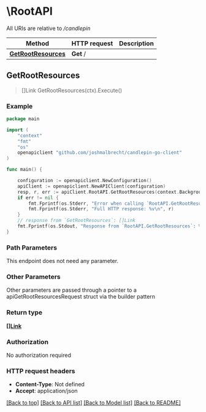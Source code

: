 # \RootAPI

All URIs are relative to */candlepin*

Method | HTTP request | Description
------------- | ------------- | -------------
[**GetRootResources**](RootAPI.md#GetRootResources) | **Get** / | 



## GetRootResources

> []Link GetRootResources(ctx).Execute()





### Example

```go
package main

import (
	"context"
	"fmt"
	"os"
	openapiclient "github.com/joshmalbrecht/candlepin-go-client"
)

func main() {

	configuration := openapiclient.NewConfiguration()
	apiClient := openapiclient.NewAPIClient(configuration)
	resp, r, err := apiClient.RootAPI.GetRootResources(context.Background()).Execute()
	if err != nil {
		fmt.Fprintf(os.Stderr, "Error when calling `RootAPI.GetRootResources``: %v\n", err)
		fmt.Fprintf(os.Stderr, "Full HTTP response: %v\n", r)
	}
	// response from `GetRootResources`: []Link
	fmt.Fprintf(os.Stdout, "Response from `RootAPI.GetRootResources`: %v\n", resp)
}
```

### Path Parameters

This endpoint does not need any parameter.

### Other Parameters

Other parameters are passed through a pointer to a apiGetRootResourcesRequest struct via the builder pattern


### Return type

[**[]Link**](Link.md)

### Authorization

No authorization required

### HTTP request headers

- **Content-Type**: Not defined
- **Accept**: application/json

[[Back to top]](#) [[Back to API list]](../README.md#documentation-for-api-endpoints)
[[Back to Model list]](../README.md#documentation-for-models)
[[Back to README]](../README.md)


